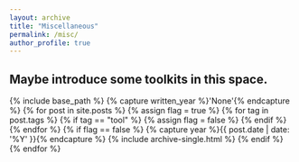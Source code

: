 ```yaml
---
layout: archive
title: "Miscellaneous"
permalink: /misc/
author_profile: true
---
```


## Maybe introduce some toolkits in this space.

{% include base_path %}
{% capture written_year %}'None'{% endcapture %}
{% for post in site.posts %}
  {% assign flag = true %}
  {% for tag in post.tags %}
    {% if tag == "tool" %}
      {% assign flag = false %}
    {% endif %}
  {% endfor %}
  {% if flag == false %}
    {% capture year %}{{ post.date | date: '%Y' }}{% endcapture %}
    {% include archive-single.html %}
  {% endif %}
{% endfor %}
